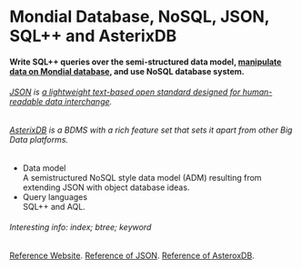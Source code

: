 # Mondial Database, NoSQL, JSON, SQL++ and AsterixDB
#### Write SQL++ queries over the semi-structured data model, [manipulate data on Mondial database](https://www.dbis.informatik.uni-goettingen.de/Mondial/), and use NoSQL database system.

###### [JSON](https://en.wikipedia.org/wiki/JSON) is [a lightweight text-based open standard designed for human-readable data interchange](https://courses.cs.washington.edu/courses/cse414/18au/lectures/lec12-json-sqlpp-small.pdf).
###### [AsterixDB](https://asterixdb.apache.org/docs/0.9.4/index.html) is a BDMS with a rich feature set that sets it apart from other Big Data platforms.
* Data model   
   A semistructured NoSQL style data model (ADM) resulting from extending JSON with object database ideas.  
* Query languages   
   SQL++ and AQL. 
###### Interesting info: index; btree; keyword 

[Reference Website](https://gitlab.cs.washington.edu/maas/cse414-2018au/blob/master/hw/hw5/hw5.md). 
[Reference of JSON](https://courses.cs.washington.edu/courses/cse414/18au/lectures/lec12-json-sqlpp-small.pdf). 
[Reference of AsteroxDB](https://asterixdb.apache.org/docs/0.9.4/index.html). 
